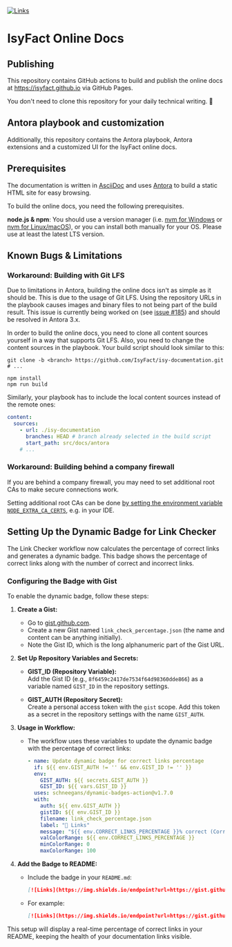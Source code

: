 [![Links](https://img.shields.io/endpoint?url=https://gist.githubusercontent.com/huy-tran-msg/cd34647bc4a492cb10e296417a0c612c/raw/link_check_percentage.json)](https://github.com/IsyFact/isyfact.github.io/actions/workflows/link_checker.yml)

# IsyFact Online Docs

## Publishing
This repository contains GitHub actions to build and publish the online docs at https://isyfact.github.io via GitHub Pages.

You don't need to clone this repository for your daily technical writing. 🙂

## Antora playbook and customization

Additionally, this repository contains the Antora playbook, Antora extensions and a customized UI for the IsyFact online docs.

## Prerequisites
The documentation is written in [AsciiDoc](https://docs.asciidoctor.org/asciidoc/latest/) and uses [Antora](https://antora.org/) to build a static HTML site for easy browsing.

To build the online docs, you need the following prerequisites.

**node.js & npm**: You should use a version manager (i.e. [nvm for Windows](https://github.com/coreybutler/nvm-windows) or [nvm for Linux/macOS](https://github.com/nvm-sh/nvm)), or you can install both manually for your OS.
Please use at least the latest LTS version.

## Known Bugs & Limitations

### Workaround: Building with Git LFS
Due to limitations in Antora, building the online docs isn't as simple as it should be.
This is due to the usage of Git LFS.
Using the repository URLs in the playbook causes images and binary files to not being part of the build result.
This issue is currently being worked on (see [issue #185](https://gitlab.com/antora/antora/-/issues/185)) and should be resolved in Antora 3.x.

In order to build the online docs, you need to clone all content sources yourself in a way that supports Git LFS.
Also, you need to change the content sources in the playbook.
Your build script should look similar to this:

```shell
git clone -b <branch> https://github.com/IsyFact/isy-documentation.git
# ...

npm install
npm run build
```

Similarly, your playbook has to include the local content sources instead of the remote ones:

```yaml
content:
  sources:
    - url: ./isy-documentation
      branches: HEAD # branch already selected in the build script
      start_path: src/docs/antora
    # ...
```

### Workaround: Building behind a company firewall
If you are behind a company firewall, you may need to set additional root CAs to make secure connections work.

Setting additional root CAs can be done [by setting the environment variable `NODE_EXTRA_CA_CERTS`](https://nodejs.org/api/cli.html#node_extra_ca_certsfile), e.g. in your IDE.

## Setting Up the Dynamic Badge for Link Checker

The Link Checker workflow now calculates the percentage of correct links and generates a dynamic badge. This badge shows the percentage of correct links along with the number of correct and incorrect links.

### Configuring the Badge with Gist

To enable the dynamic badge, follow these steps:

1. **Create a Gist:**
    - Go to [gist.github.com](https://gist.github.com/).
    - Create a new Gist named `link_check_percentage.json` (the name and content can be anything initially).
    - Note the Gist ID, which is the long alphanumeric part of the Gist URL.

2. **Set Up Repository Variables and Secrets:**
    - **GIST_ID (Repository Variable):**  
      Add the Gist ID (e.g., `8f6459c2417de7534f64d98360dde866`) as a variable named `GIST_ID` in the repository settings.

    - **GIST_AUTH (Repository Secret):**  
      Create a personal access token with the `gist` scope. Add this token as a secret in the repository settings with the name `GIST_AUTH`.

3. **Usage in Workflow:**
    - The workflow uses these variables to update the dynamic badge with the percentage of correct links:
      ```yaml
      - name: Update dynamic badge for correct links percentage
        if: ${{ env.GIST_AUTH != '' && env.GIST_ID != '' }}
        env:
          GIST_AUTH: ${{ secrets.GIST_AUTH }}
          GIST_ID: ${{ vars.GIST_ID }}
        uses: schneegans/dynamic-badges-action@v1.7.0
        with:
          auth: ${{ env.GIST_AUTH }}
          gistID: ${{ env.GIST_ID }}
          filename: link_check_percentage.json
          label: "🔗 Links"
          message: "${{ env.CORRECT_LINKS_PERCENTAGE }}% correct (Correct: ${{ env.CORRECT }}, Incorrect: ${{ env.INCORRECT }})"
          valColorRange: ${{ env.CORRECT_LINKS_PERCENTAGE }}
          minColorRange: 0
          maxColorRange: 100
      ```

4. **Add the Badge to README:**
    - Include the badge in your `README.md`:
      ```markdown
      [![Links](https://img.shields.io/endpoint?url=https://gist.githubusercontent.com/<your-username>/<gist-ID>/raw/link_check_percentage.json)](https://github.com/IsyFact/isyfact.github.io/actions/workflows/link_checker.yml)
      ```
    - For example:
      ```markdown
      [![Links](https://img.shields.io/endpoint?url=https://gist.githubusercontent.com/huy-tran-msg/cd34647bc4a492cb10e296417a0c612c/raw/link_check_percentage.json)](https://github.com/IsyFact/isyfact.github.io/actions/workflows/link_checker.yml)
      ```
      
This setup will display a real-time percentage of correct links in your README, keeping the health of your documentation links visible.